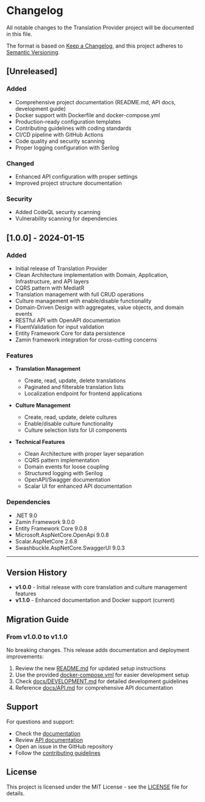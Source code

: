 # Changelog

All notable changes to the Translation Provider project will be documented in this file.

The format is based on [Keep a Changelog](https://keepachangelog.com/en/1.0.0/),
and this project adheres to [Semantic Versioning](https://semver.org/spec/v2.0.0.html).

## [Unreleased]

### Added
- Comprehensive project documentation (README.md, API docs, development guide)
- Docker support with Dockerfile and docker-compose.yml
- Production-ready configuration templates
- Contributing guidelines with coding standards
- CI/CD pipeline with GitHub Actions
- Code quality and security scanning
- Proper logging configuration with Serilog

### Changed
- Enhanced API configuration with proper settings
- Improved project structure documentation

### Security
- Added CodeQL security scanning
- Vulnerability scanning for dependencies

## [1.0.0] - 2024-01-15

### Added
- Initial release of Translation Provider
- Clean Architecture implementation with Domain, Application, Infrastructure, and API layers
- CQRS pattern with MediatR
- Translation management with full CRUD operations
- Culture management with enable/disable functionality
- Domain-Driven Design with aggregates, value objects, and domain events
- RESTful API with OpenAPI documentation
- FluentValidation for input validation
- Entity Framework Core for data persistence
- Zamin framework integration for cross-cutting concerns

### Features
- **Translation Management**
  - Create, read, update, delete translations
  - Paginated and filterable translation lists
  - Localization endpoint for frontend applications
  
- **Culture Management**
  - Create, read, update, delete cultures
  - Enable/disable culture functionality
  - Culture selection lists for UI components

- **Technical Features**
  - Clean Architecture with proper layer separation
  - CQRS pattern implementation
  - Domain events for loose coupling
  - Structured logging with Serilog
  - OpenAPI/Swagger documentation
  - Scalar UI for enhanced API documentation

### Dependencies
- .NET 9.0
- Zamin Framework 9.0.0
- Entity Framework Core 9.0.8
- Microsoft.AspNetCore.OpenApi 9.0.8
- Scalar.AspNetCore 2.6.8
- Swashbuckle.AspNetCore.SwaggerUI 9.0.3

---

## Version History

- **v1.0.0** - Initial release with core translation and culture management features
- **v1.1.0** - Enhanced documentation and Docker support (current)

## Migration Guide

### From v1.0.0 to v1.1.0

No breaking changes. This release adds documentation and deployment improvements:

1. Review the new [README.md](README.md) for updated setup instructions
2. Use the provided [docker-compose.yml](docker-compose.yml) for easier development setup
3. Check [docs/DEVELOPMENT.md](docs/DEVELOPMENT.md) for detailed development guidelines
4. Reference [docs/API.md](docs/API.md) for comprehensive API documentation

## Support

For questions and support:
- Check the [documentation](docs/)
- Review [API documentation](docs/API.md)
- Open an issue in the GitHub repository
- Follow the [contributing guidelines](CONTRIBUTING.md)

## License

This project is licensed under the MIT License - see the [LICENSE](LICENSE) file for details.